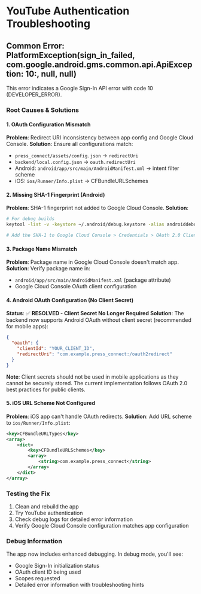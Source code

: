 # YouTube Authentication Troubleshooting

## Common Error: PlatformException(sign_in_failed, com.google.android.gms.common.api.ApiException: 10:, null, null)

This error indicates a Google Sign-In API error with code 10 (DEVELOPER_ERROR).

### Root Causes & Solutions

#### 1. OAuth Configuration Mismatch
**Problem**: Redirect URI inconsistency between app config and Google Cloud Console.
**Solution**: Ensure all configurations match:
- `press_connect/assets/config.json` → `redirectUri`
- `backend/local.config.json` → `oauth.redirectUri`
- Android: `android/app/src/main/AndroidManifest.xml` → intent filter scheme
- iOS: `ios/Runner/Info.plist` → CFBundleURLSchemes

#### 2. Missing SHA-1 Fingerprint (Android)
**Problem**: SHA-1 fingerprint not added to Google Cloud Console.
**Solution**: 
```bash
# For debug builds
keytool -list -v -keystore ~/.android/debug.keystore -alias androiddebugkey -storepass android -keypass android

# Add the SHA-1 to Google Cloud Console > Credentials > OAuth 2.0 Client ID
```

#### 3. Package Name Mismatch
**Problem**: Package name in Google Cloud Console doesn't match app.
**Solution**: Verify package name in:
- `android/app/src/main/AndroidManifest.xml` (package attribute)
- Google Cloud Console OAuth client configuration

#### 4. Android OAuth Configuration (No Client Secret)
**Status**: ✅ **RESOLVED - Client Secret No Longer Required**
**Solution**: The backend now supports Android OAuth without client secret (recommended for mobile apps):
```json
{
  "oauth": {
    "clientId": "YOUR_CLIENT_ID",
    "redirectUri": "com.example.press_connect:/oauth2redirect"
  }
}
```

**Note**: Client secrets should not be used in mobile applications as they cannot be securely stored. The current implementation follows OAuth 2.0 best practices for public clients.

#### 5. iOS URL Scheme Not Configured
**Problem**: iOS app can't handle OAuth redirects.
**Solution**: Add URL scheme to `ios/Runner/Info.plist`:
```xml
<key>CFBundleURLTypes</key>
<array>
    <dict>
        <key>CFBundleURLSchemes</key>
        <array>
            <string>com.example.press_connect</string>
        </array>
    </dict>
</array>
```

### Testing the Fix

1. Clean and rebuild the app
2. Try YouTube authentication
3. Check debug logs for detailed error information
4. Verify Google Cloud Console configuration matches app configuration

### Debug Information

The app now includes enhanced debugging. In debug mode, you'll see:
- Google Sign-In initialization status
- OAuth client ID being used
- Scopes requested
- Detailed error information with troubleshooting hints